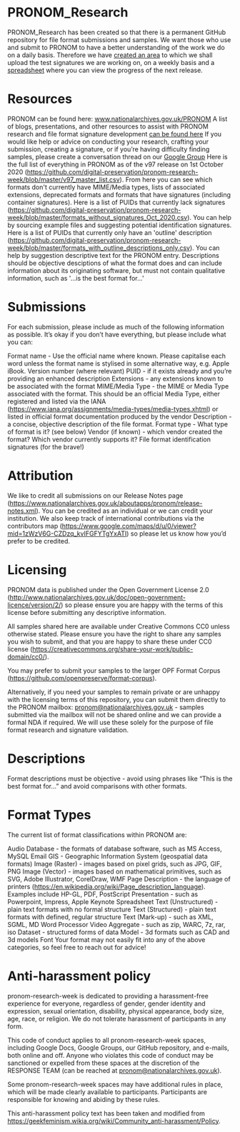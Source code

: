 # PRONOM_Research
PRONOM_Research has been created so that there is a permanent GitHub repository for file format submissions and samples. We want those who use and submit to PRONOM to have a better understanding of the work we do on a daily basis. Therefore we have [created an area](https://github.com/digital-preservation/PRONOM_Research/tree/main/Test%20Releases) to which we shall upload the test signatures we are working on, on a weekly basis and a [spreadsheet](https://docs.google.com/spreadsheets/d/1P1GGevHysUQnivsmf6EFo8ZyfKRPwUJa5eoJ3JODRq0/edit?usp=sharing) where you can view the progress of the next release.

# Resources
PRONOM can be found here: www.nationalarchives.gov.uk/PRONOM
A list of blogs, presentations, and other resources to assist with PRONOM research and file format signature development [can be found here](https://docs.google.com/spreadsheets/d/12YnUPnHaoYzDrf2SgxGDxi5e6r3WOpEfk23ibt3qVyg/edit#gid=0)
If you would like help or advice on conducting your research, crafting your submission, creating a signature, or if you’re having difficulty finding samples, please create a conversation thread on our [Google Group](https://groups.google.com/g/pronom)
Here is the full list of everything in PRONOM as of the v97 release on 1st October 2020 (https://github.com/digital-preservation/pronom-research-week/blob/master/v97_master_list.csv). From here you can see which formats don't currently have MIME/Media types, lists of associated extensions, deprecated formats and formats that have signatures (including container signatures).
Here is a list of PUIDs that currently lack signatures (https://github.com/digital-preservation/pronom-research-week/blob/master/formats_without_signatures_Oct_2020.csv). You can help by sourcing example files and suggesting potential identification signatures.
Here is a list of PUIDs that currently only have an 'outline' description (https://github.com/digital-preservation/pronom-research-week/blob/master/formats_with_outline_descriptions_only.csv). You can help by suggestion descriptive text for the PRONOM entry. Descriptions should be objective desciptions of what the format does and can include information about its originating software, but must not contain qualitative information, such as '...is the best format for...'

# Submissions
For each submission, please include as much of the following information as possible. It’s okay if you don’t have everything, but please include what you can:

Format name - Use the official name where known. Please capitalise each word unless the format name is stylised in some alternative way, e.g. Apple iBook.
Version number (where relevant)
PUID - if it exists already and you’re providing an enhanced description
Extensions - any extensions known to be associated with the format
MIME/Media Type - the MIME or Media Type associated with the format. This should be an official Media Type, either registered and listed via the IANA (https://www.iana.org/assignments/media-types/media-types.xhtml) or listed in official format documentation produced by the vendor
Description - a concise, objective description of the file format.
Format type - What type of format is it? (see below)
Vendor (if known) - which vendor created the format? Which vendor currently supports it?
File format identification signatures (for the brave!)

# Attribution
We like to credit all submissions on our Release Notes page (https://www.nationalarchives.gov.uk/aboutapps/pronom/release-notes.xml). You can be credited as an individual or we can credit your institution. We also keep track of international contributions via the contributors map (https://www.google.com/maps/d/u/0/viewer?mid=1zWzV6G-CZDzq_kvIFGFYTgYxATI) so please let us know how you’d prefer to be credited.

# Licensing
PRONOM data is published under the Open Government License 2.0 (http://www.nationalarchives.gov.uk/doc/open-government-licence/version/2/) so please ensure you are happy with the terms of this license before submitting any descriptive information.

All samples shared here are available under Creative Commons CC0 unless otherwise stated. Please ensure you have the right to share any samples you wish to submit, and that you are happy to share these under CC0 license (https://creativecommons.org/share-your-work/public-domain/cc0/).

You may prefer to submit your samples to the larger OPF Format Corpus (https://github.com/openpreserve/format-corpus).

Alternatively, if you need your samples to remain private or are unhappy with the licensing terms of this repository, you can submit them directly to the PRONOM mailbox: pronom@nationalarchives.gov.uk - samples submitted via the mailbox will not be shared online and we can provide a formal NDA if required. We will use these solely for the purpose of file format research and signature validation.

# Descriptions
Format descriptions must be objective - avoid using phrases like “This is the best format for…” and avoid comparisons with other formats.

# Format Types
The current list of format classifications within PRONOM are:

Audio
Database - the formats of database software, such as MS Access, MySQL
Email
GIS - Geographic Information System (geospatial data formats)
Image (Raster) - images based on pixel grids, such as JPG, GIF, PNG
Image (Vector) - images based on mathematical primitives, such as SVG, Adobe Illustrator, CorelDraw, WMF
Page Description - the language of printers (https://en.wikipedia.org/wiki/Page_description_language). Examples include HP-GL, PDF, PostScript
Presentation - such as Powerpoint, Impress, Apple Keynote
Spreadsheet
Text (Unstructured) - plain text formats with no formal structure
Text (Structured) - plain text formats with defined, regular structure
Text (Mark-up) - such as XML, SGML, MD
Word Processor
Video
Aggregate - such as zip, WARC, 7z, rar, iso
Dataset - structured forms of data
Model - 3d formats such as CAD and 3d models
Font
Your format may not easily fit into any of the above categories, so feel free to reach out for advice!

# Anti-harassment policy
pronom-research-week is dedicated to providing a harassment-free experience for everyone, regardless of gender, gender identity and expression, sexual orientation, disability, physical appearance, body size, age, race, or religion. We do not tolerate harassment of participants in any form.

This code of conduct applies to all pronom-research-week spaces, including Google Docs, Google Groups, our GitHub repository, and e-mails, both online and off. Anyone who violates this code of conduct may be sanctioned or expelled from these spaces at the discretion of the RESPONSE TEAM (can be reached at pronom@nationalarchives.gov.uk).

Some pronom-research-week spaces may have additional rules in place, which will be made clearly available to participants. Participants are responsible for knowing and abiding by these rules.

This anti-harassment policy text has been taken and modified from https://geekfeminism.wikia.org/wiki/Community_anti-harassment/Policy.
